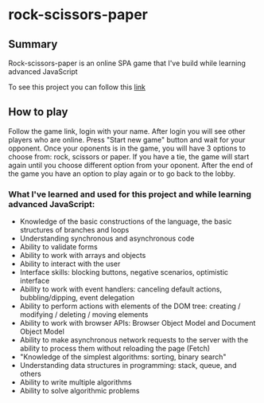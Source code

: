 # rock-scissors-paper

## Summary

Rock-scissors-paper is an online SPA game that I've build while learning advanced JavaScript

To see this project you can follow this [link](https://kittysaur.github.io/online-rock-scissors-paper-game/)

## How to play

Follow the game link, login with your name.
After login you will see other players who are online.
Press "Start new game" button and wait for your opponent.
Once your oponents is in the game, you will have 3 options to choose from: rock, scissors or paper. If you have a tie, the game will start again until you choose different option from your oponent. After the end of the game you have an option to play again or to go back to the lobby.

### What I've learned and used for this project and while learning advanced JavaScript:

- Knowledge of the basic constructions of the language, the basic structures of branches and loops
- Understanding synchronous and asynchronous code
- Ability to validate forms
- Ability to work with arrays and objects
- Ability to interact with the user
- Interface skills: blocking buttons, negative scenarios, optimistic interface
- Ability to work with event handlers: canceling default actions, bubbling/dipping, event delegation
- Ability to perform actions with elements of the DOM tree: creating / modifying / deleting / moving elements
- Ability to work with browser APIs: Browser Object Model and Document Object Model
- Ability to make asynchronous network requests to the server with the ability to process them without reloading the page (Fetch)
- "Knowledge of the simplest algorithms: sorting, binary search"
- Understanding data structures in programming: stack, queue, and others
- Ability to write multiple algorithms
- Ability to solve algorithmic problems
